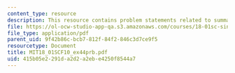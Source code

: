 ```yaml
---
content_type: resource
description: This resource contains problem statements related to summation.
file: https://ol-ocw-studio-app-qa.s3.amazonaws.com/courses/18-01sc-single-variable-calculus-fall-2010/415b05e2291da2d2a2ebe4250f8544a7_MIT18_01SCF10_ex44prb.pdf
file_type: application/pdf
parent_uid: 9f42b86c-bcb7-812f-84f2-846c3d7ce9f5
resourcetype: Document
title: MIT18_01SCF10_ex44prb.pdf
uid: 415b05e2-291d-a2d2-a2eb-e4250f8544a7
---
```

